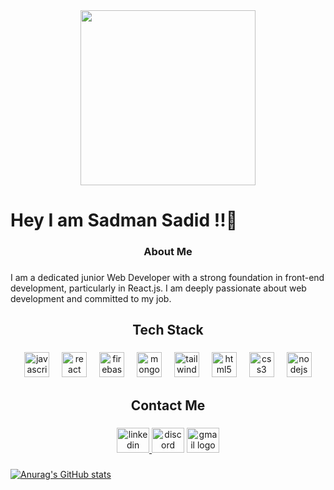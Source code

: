 <div align="center">
  <img height="280" src="https://camo.githubusercontent.com/a986e699c757605e24e288928e1fb222fc7d6b515368f8c955b97216833e1436/68747470733a2f2f656e637279707465642d74626e302e677374617469632e636f6d2f696d616765733f713d74626e3a414e6439476352654c6744573149317350354c415737734d6e4566396270383742466846414a417136672673"  />
</div>

###

<h1 align="left">Hey I am Sadman Sadid !!👋</h1>

###

<h3 align="center">About Me</h3>

###

<p align="left">I am a dedicated junior Web Developer with a strong foundation in front-end development, particularly in React.js. I am deeply passionate about web development and committed to my job.</p>

###

<h2 align="center">Tech Stack</h2>

###

<div align="center">
  <img src="https://cdn.jsdelivr.net/gh/devicons/devicon/icons/javascript/javascript-original.svg" height="40" alt="javascript logo"  />
  <img width="12" />
  <img src="https://cdn.jsdelivr.net/gh/devicons/devicon/icons/react/react-original.svg" height="40" alt="react logo"  />
  <img width="12" />
  <img src="https://cdn.simpleicons.org/firebase/FFCA28" height="40" alt="firebase logo"  />
  <img width="12" />
  <img src="https://cdn.jsdelivr.net/gh/devicons/devicon/icons/mongodb/mongodb-original.svg" height="40" alt="mongodb logo"  />
  <img width="12" />
  <img src="https://cdn.simpleicons.org/tailwindcss/06B6D4" height="40" alt="tailwindcss logo"  />
  <img width="12" />
  <img src="https://cdn.jsdelivr.net/gh/devicons/devicon/icons/html5/html5-original.svg" height="40" alt="html5 logo"  />
  <img width="12" />
  <img src="https://cdn.jsdelivr.net/gh/devicons/devicon/icons/css3/css3-original.svg" height="40" alt="css3 logo"  />
  <img width="12" />
  <img src="https://cdn.simpleicons.org/nodedotjs/339933" height="40" alt="nodejs logo"  />
</div>

###

<h2 align="center">Contact Me</h2>

###

<div align="center">
  <a href="www.linkedin.com/in/sadman-sadid-0a8383352" target="_blank">
    <img src="https://raw.githubusercontent.com/maurodesouza/profile-readme-generator/master/src/assets/icons/social/linkedin/default.svg" width="52" height="40" alt="linkedin logo"  />
  </a>
  <img src="https://raw.githubusercontent.com/maurodesouza/profile-readme-generator/master/src/assets/icons/social/discord/default.svg" width="52" height="40" alt="discord logo"  />
  <a href="sadman.cse8.bu@gmail.com" target="_blank">
    <img src="https://raw.githubusercontent.com/maurodesouza/profile-readme-generator/master/src/assets/icons/social/gmail/default.svg" width="52" height="40" alt="gmail logo"  />
  </a>
</div>

###

[![Anurag's GitHub stats](https://github-readme-stats.vercel.app/api?username=SADMAN-SADID-052)](https://github.com/SADMAN-SADID-052/github-readme-stats)
